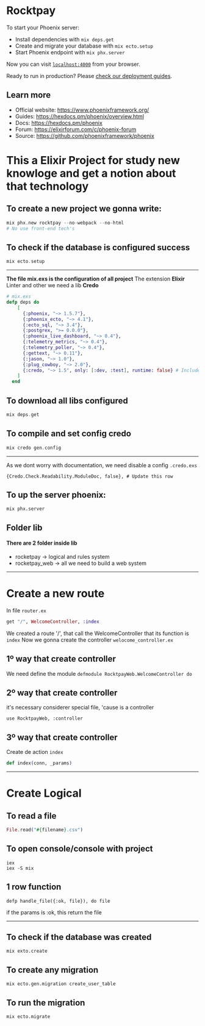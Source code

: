 # Rocktpay

To start your Phoenix server:

  * Install dependencies with `mix deps.get`
  * Create and migrate your database with `mix ecto.setup`
  * Start Phoenix endpoint with `mix phx.server`

Now you can visit [`localhost:4000`](http://localhost:4000) from your browser.

Ready to run in production? Please [check our deployment guides](https://hexdocs.pm/phoenix/deployment.html).

## Learn more

  * Official website: https://www.phoenixframework.org/
  * Guides: https://hexdocs.pm/phoenix/overview.html
  * Docs: https://hexdocs.pm/phoenix
  * Forum: https://elixirforum.com/c/phoenix-forum
  * Source: https://github.com/phoenixframework/phoenix

# This a Elixir Project for study new knowloge and get a notion about that technology
## To create a new project we gonna write:
```exs
mix phx.new rocktpay --no-webpack --no-html
# No use front-end tech's
```
## To check if the database is configured success
```exs
mix ecto.setup
```

---

**The file mix.exs is the configuration of all project**
The extension **Elixir** Linter and other we need a lib **Credo**
```exs
# mix.exs
defp deps do
    [
      {:phoenix, "~> 1.5.7"},
      {:phoenix_ecto, "~> 4.1"},
      {:ecto_sql, "~> 3.4"},
      {:postgrex, ">= 0.0.0"},
      {:phoenix_live_dashboard, "~> 0.4"},
      {:telemetry_metrics, "~> 0.4"},
      {:telemetry_poller, "~> 0.4"},
      {:gettext, "~> 0.11"},
      {:jason, "~> 1.0"},
      {:plug_cowboy, "~> 2.0"},
      {:credo, "~> 1.5", only: [:dev, :test], runtime: false} # Include this row
    ]
  end
```
## To download all libs configured
```exs
mix deps.get 
```

## To compile and set config credo
```exs
mix credo gen.config
```

---

As we dont worry with documentation, we need disable a config `.credo.exs`
```
{Credo.Check.Readability.ModuleDoc, false}, # Update this row
```

## To up the server phoenix:
```
mix phx.server
```

## Folder lib
#### There are 2 folder inside lib
- rocketpay -> logical and rules system
- rocketpay_web -> all we need to build a web system

---

# Create a new route
In file `router.ex`
```ex
get "/", WelcomeController, :index
```
We created a route '/', that call the WelcomeController that its function is `index`
Now we gonna create the controller `welocome_controller.ex`
## 1º way that create controller
We need define the module
```defmodule RocktpayWeb.WelcomeController do```
## 2º way that create controller
it's necessary considerer special file, 'cause is a controller
```
use RocktpayWeb, :controller
```
## 3º way that create controller
Create de action `index`
```ex
def index(conn, _params)
```

---

# Create Logical
## To read a file 
```ex
File.read("#{filename}.csv")
```

## To open console/console with project
```
iex
iex -S mix
```

## 1 row function
```
defp handle_file({:ok, file}), do file
```
if the params is :ok, this return the file

---

## To check if the database was created
```
mix exto.create
```

## To create any migration
```
mix ecto.gen.migration create_user_table
```

## To run the migration
```
mix ecto.migrate
```